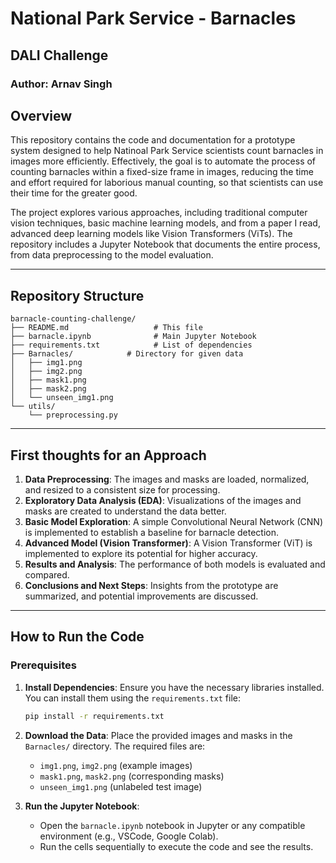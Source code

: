 # National Park Service - Barnacles
## DALI Challenge
### Author: Arnav Singh

## Overview

This repository contains the code and documentation for a prototype system designed to help Natinoal Park Service scientists count barnacles in images more efficiently. Effectively, the goal is to automate the process of counting barnacles within a fixed-size frame in images, reducing the time and effort required for laborious manual counting, so that scientists can use their time for the greater good. 

The project explores various approaches, including traditional computer vision techniques, basic machine learning models, and from a paper I read, advanced deep learning models like Vision Transformers (ViTs). The repository includes a Jupyter Notebook that documents the entire process, from data preprocessing to the model evaluation.

---

## Repository Structure

```
barnacle-counting-challenge/
├── README.md                   # This file
├── barnacle.ipynb              # Main Jupyter Notebook
├── requirements.txt            # List of dependencies
├── Barnacles/            # Directory for given data
│   ├── img1.png
│   ├── img2.png
│   ├── mask1.png
│   ├── mask2.png
│   └── unseen_img1.png
└── utils/                      
    └── preprocessing.py
```

---

## First thoughts for an Approach

1. **Data Preprocessing**: The images and masks are loaded, normalized, and resized to a consistent size for processing.
2. **Exploratory Data Analysis (EDA)**: Visualizations of the images and masks are created to understand the data better.
3. **Basic Model Exploration**: A simple Convolutional Neural Network (CNN) is implemented to establish a baseline for barnacle detection.
4. **Advanced Model (Vision Transformer)**: A Vision Transformer (ViT) is implemented to explore its potential for higher accuracy.
5. **Results and Analysis**: The performance of both models is evaluated and compared.
6. **Conclusions and Next Steps**: Insights from the prototype are summarized, and potential improvements are discussed.

---

## How to Run the Code

### Prerequisites

1. **Install Dependencies**: Ensure you have the necessary libraries installed. You can install them using the `requirements.txt` file:
   ```bash
   pip install -r requirements.txt
   ```

2. **Download the Data**: Place the provided images and masks in the `Barnacles/` directory. The required files are:
   - `img1.png`, `img2.png` (example images)
   - `mask1.png`, `mask2.png` (corresponding masks)
   - `unseen_img1.png` (unlabeled test image)

3. **Run the Jupyter Notebook**:
   - Open the `barnacle.ipynb` notebook in Jupyter or any compatible environment (e.g., VSCode, Google Colab).
   - Run the cells sequentially to execute the code and see the results.

